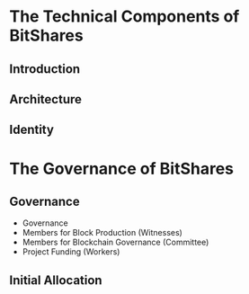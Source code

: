 # The Technical Components of BitShares

## Introduction

## Architecture

## Identity

# The Governance of BitShares

## Governance
- Governance
- Members for Block Production (Witnesses)
- Members for Blockchain Governance (Committee)
- Project Funding (Workers)

## Initial Allocation
